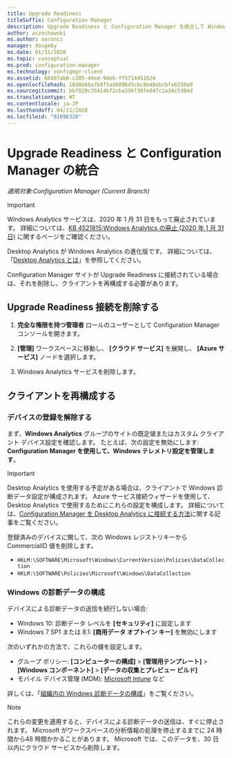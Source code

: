 ```yaml
---
title: Upgrade Readiness
titleSuffix: Configuration Manager
description: Upgrade Readiness と Configuration Manager を統合して Windows 10 アップグレードの互換性データにアクセスし、アップグレードまたは修復対象のデバイスを指定します。
author: aczechowski
ms.author: aaroncz
manager: dougeby
ms.date: 01/31/2020
ms.topic: conceptual
ms.prod: configuration-manager
ms.technology: configmgr-client
ms.assetid: 68407ab8-c205-44ed-9deb-ff5714451624
ms.openlocfilehash: 18d8b66a7b9f5ad889645cbc8e48ebcbfe6550a9
ms.sourcegitcommit: bbf820c35414bf2cba356f30fe047c1a34c5384d
ms.translationtype: HT
ms.contentlocale: ja-JP
ms.lasthandoff: 04/21/2020
ms.locfileid: "81696320"
---
```

# <a name="integrate-upgrade-readiness-with-configuration-manager"></a>Upgrade Readiness と Configuration Manager の統合

*適用対象:Configuration Manager (Current Branch)*

> [!Important]  
> Windows Analytics サービスは、2020 年 1 月 31 日をもって廃止されています。 詳細については、[KB 4521815:Windows Analytics の廃止 (2020 年 1 月 31 日)](https://support.microsoft.com/help/4521815/windows-analytics-retirement) に関するページをご確認ください。
>
> Desktop Analytics が Windows Analytics の進化版です。 詳細については、「[Desktop Analytics とは](../../../desktop-analytics/overview.md)」を参照してください。

Configuration Manager サイトが Upgrade Readiness に接続されている場合は、それを削除し、クライアントを再構成する必要があります。

## <a name="remove-upgrade-readiness-connection"></a><a name="bkmk_remove"></a> Upgrade Readiness 接続を削除する

1. **完全な権限を持つ管理者** ロールのユーザーとして Configuration Manager コンソールを開きます。

1. **[管理]** ワークスペースに移動し、 **[クラウド サービス]** を展開し、 **[Azure サービス]** ノードを選択します。

1. Windows Analytics サービスを削除します。

## <a name="reconfigure-clients"></a>クライアントを再構成する

### <a name="unenroll-devices"></a>デバイスの登録を解除する

まず、**Windows Analytics** グループのサイトの既定値またはカスタム クライアント デバイス設定を確認します。 たとえば、次の設定を無効にします: **Configuration Manager を使用して、Windows テレメトリ設定を管理します**。

> [!IMPORTANT]
> Desktop Analytics を使用する予定がある場合は、クライアントで Windows 診断データ設定が構成されます。 Azure サービス接続ウィザードを使用して、Desktop Analytics で使用するためにこれらの設定を構成します。 詳細については、[Configuration Manager を Desktop Analytics に接続する方法](../../../desktop-analytics/connect-configmgr.md)に関する記事をご覧ください。

登録済みのデバイスに関して、次の Windows レジストリキーから CommercialID 値を削除します。

- `HKLM:\SOFTWARE\Microsoft\Windows\CurrentVersion\Policies\DataCollection`
- `HKLM:\SOFTWARE\Policies\Microsoft\Windows\DataCollection`

### <a name="windows-diagnostic-data-configuration"></a>Windows の診断データの構成

デバイスによる診断データの送信を続行しない場合:

- Windows 10: 診断データ レベルを **[セキュリティ]** に設定します
- Windows 7 SP1 または 8.1: **[商用データ オプトイン キー]** を無効にします

次のいずれかの方法で、これらの値を設定します。

- グループ ポリシー: **[コンピューターの構成]**  >  **[管理用テンプレート]**  >  **[Windows コンポーネント]**  >  **[データの収集とプレビュー ビルド]**
- モバイル デバイス管理 (MDM): [Microsoft Intune](https://docs.microsoft.com/intune/device-restrictions-windows-10#reporting-and-telemetry) など

詳しくは、「[組織内の Windows 診断データの構成](https://docs.microsoft.com/windows/privacy/configure-windows-diagnostic-data-in-your-organization)」をご覧ください。

> [!NOTE]  
> これらの変更を適用すると、デバイスによる診断データの送信は、すぐに停止されます。 Microsoft がワークスペースの分析情報の処理を停止するまでに 24 時間から48 時間かかることがあります。 Microsoft では、このデータを、30 日以内にクラウド サービスから削除します。

<!--
Upgrade Readiness is a part of [Windows Analytics](https://docs.microsoft.com/windows/deployment/upgrade/manage-windows-upgrades-with-upgrade-readiness). It allows you to assess and analyze the readiness of devices in your environment for an upgrade to Windows 10. Integrate Upgrade Readiness with Configuration Manager to access client upgrade compatibility data in the Configuration Manager console. Then use this data to create collections, and target devices for upgrade or remediation.



## Configure clients

Upgrade Readiness relies on Windows Analytics data. In order for Upgrade Readiness to receive sufficient data, configure the following prerequisites:

- Configure all clients with a *commercial ID key*  

- Configure Windows 10 clients for Windows Analytics to report at least basic level data  

- For clients running Windows 7 or 8.1:  

    - Install the updates as described in [Get started with Upgrade Readiness](https://docs.microsoft.com/windows/deployment/upgrade/upgrade-readiness-get-started)  

    - Enable Windows Analytics client settings  

Configure these settings using Configuration Manager client settings. For more information, see [Use Windows Analytics](monitor-windows-analytics.md).

> [!NOTE]  
> Deploying the correct prerequisite updates and configuring client settings should be sufficient in most environments. If you encounter issues with Upgrade Readiness not receiving data from devices in your environment, then some of these issues may be addressed by using the [Upgrade Readiness deployment script](https://docs.microsoft.com/windows/deployment/upgrade/upgrade-readiness-deployment-script). 



## Connect Configuration Manager to Upgrade Readiness

Use the [Azure services wizard](../../servers/deploy/configure/azure-services-wizard.md) to simplify the process of configuring Azure services you use with Configuration Manager. To connect Configuration Manager with Upgrade Readiness, create an Azure Active Directory (Azure AD) app registration of type *Web app / API* in the [Azure portal](https://portal.azure.com). For more information about how to create an app registration, see [Register your application with your Azure AD tenant](/azure/active-directory/active-directory-app-registration). 

In the Azure portal, give following permissions to your newly registered web app:
- *Reader* permissions to the resource group that contains the Log Analytics workspace with your Upgrade Readiness data
- *Contributor* permissions to the Log Analytics workspace that hosts your Upgrade Readiness data

The Azure services wizard uses this app registration to allow Configuration Manager to communicate securely with Azure AD and connect your infrastructure to your Upgrade Readiness data.

> [!IMPORTANT]  
> Grant permissions to the app itself, not to an Azure AD user identity. It's the registered app that accesses the data on behalf of your Configuration Manager infrastructure. To grant the permissions, search for the name of the app registration in the **Add users** area when assigning the permission. 
> 
> This process is the same as when providing Configuration Manager with permissions to Log Analytics. These steps must be completed before the app registration is imported into Configuration Manager with the *Azure services wizard*.
> 
> For more information, see [Connect Configuration Manager to Log Analytics](https://docs.microsoft.com/azure/log-analytics/log-analytics-sccm).


### Use the Azure Wizard to create the connection

Follow the instructions in [Configure Azure services](../../servers/deploy/configure/azure-services-wizard.md) to create a connection to Upgrade Readiness by importing the web app registration you created above. 

If the web app import was successful and the correct permissions are assigned in the Azure portal, the *Configuration* page pre-populates the following values:   
-  Azure subscriptions  
-  Azure resource group  
-  Windows Analytics workspace  

More than one resource group or workspace is available in the following circumstances: 
- If the registered Azure AD web app has *Contributor* permissions on more than one resource group   
- If the selected resource group has more than one Log Analytics workspace  



## View and use Upgrade Readiness information in Configuration Manager

After you've integrated Upgrade Readiness with Configuration Manager, you can view the analysis of your clients' upgrade readiness.

1. In the Configuration Manager console, go to the **Monitoring** workspace, and select the **Upgrade Readiness** node.  

2. Review the data. For example:  
    - The upgrade readiness state  
    - The percent of Windows devices that are reporting data  

3. Filter the dashboard to view data for devices in specific collections.  

4. View the devices in a particular readiness state, and then create a dynamic collection for those devices. Then use that collection to upgrade those devices, or take action to remediate devices that are in a blocked state.  

> [!Note]  
> The site synchronizes data with Upgrade Readiness once a week. To manually trigger synchronization:
> 1. In the Configuration Manager console, go to the **Administration** workspace, expand **Cloud Services**, and select the **Azure Services** node.  
> 2. Select the Upgrade Readiness connection from the list.  
> 3. In the ribbon, select the option to synchronize.  



## Next steps

- [Upgrade Windows to the latest version](../../../osd/deploy-use/upgrade-windows-to-the-latest-version.md)  
- [Create a task sequence to upgrade an OS](../../../osd/deploy-use/create-a-task-sequence-to-upgrade-an-operating-system.md)  
- [Create phased deployments](../../../osd/deploy-use/create-phased-deployment-for-task-sequence.md)  
